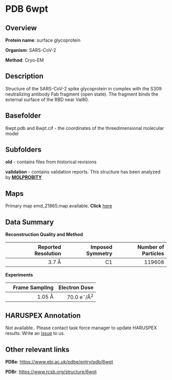 # PDB 6wpt

## Overview

**Protein name**: surface glycoprotein

**Organism**: SARS-CoV-2

**Method**: Cryo-EM

## Description

Structure of the SARS-CoV-2 spike glycoprotein in complex with the S309 neutralizing antibody Fab fragment (open state). The fragment binds the external surface of the RBD near Val80. 

## Basefolder

6wpt.pdb and 6wpt.cif - the coordinates of the threedimensional molecular model

## Subfolders



**old** - contains files from historical revisions

**validation** - contains validation reports. This structure has been analyzed by   [**MOLPROBITY**](https://github.com/thorn-lab/coronavirus_structural_task_force/tree/master/pdb/surface_glycoprotein/SARS-CoV-2/6wpt/validation/molprobity)   



## Maps

Primary map emd_21865.map available. **Click** [here](http://ftp.wwpdb.org/pub/emdb/structures/EMD-21865/map/) 

## Data Summary
**Reconstruction Quality and Method**

|   | Reported Resolution | Imposed Symmetry | Number of Particles |
|---|-------------:|----------------:|--------------:|
|   |3.7 Å|C1|119608|

**Experiments**

|   | Frame Sampling | Electron Dose |
|---|-------------:|----------------:|
|   |1.05 Å|70.0 e<sup>-</sup>/Å<sup>2</sup>|

## HARUSPEX Annotation

Not available.. Please contact task force manager to update HARUSPEX results. Write an [issue](https://github.com/thorn-lab/coronavirus_structural_task_force/issues) to us.

## Other relevant links 
**PDBe**:  https://www.ebi.ac.uk/pdbe/entry/pdb/6wpt
 
**PDBr**: https://www.rcsb.org/structure/6wpt 

